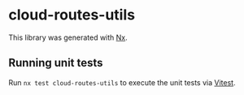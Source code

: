 # cloud-routes-utils

This library was generated with [Nx](https://nx.dev).

## Running unit tests

Run `nx test cloud-routes-utils` to execute the unit tests via [Vitest](https://vitest.dev/).
